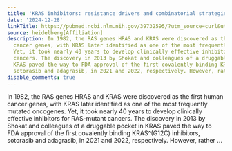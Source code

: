 ```yaml
---
title: 'KRAS inhibitors: resistance drivers and combinatorial strategies'
date: '2024-12-28'
linkTitle: https://pubmed.ncbi.nlm.nih.gov/39732595/?utm_source=curl&utm_medium=rss&utm_campaign=pubmed-2&utm_content=1FakS-2QOkCT8HsMOQP1bCRQ4YzyumYOmxmF0moLsQ3dFB1E9V&fc=20220326224207&ff=20241229170408&v=2.18.0.post9+e462414
source: heidelberg[Affiliation]
description: In 1982, the RAS genes HRAS and KRAS were discovered as the first human
  cancer genes, with KRAS later identified as one of the most frequently mutated oncogenes.
  Yet, it took nearly 40 years to develop clinically effective inhibitors for RAS-mutant
  cancers. The discovery in 2013 by Shokat and colleagues of a druggable pocket in
  KRAS paved the way to FDA approval of the first covalently binding KRAS^(G12C) inhibitors,
  sotorasib and adagrasib, in 2021 and 2022, respectively. However, rather ...
disable_comments: true
---
```

In 1982, the RAS genes HRAS and KRAS were discovered as the first human cancer genes, with KRAS later identified as one of the most frequently mutated oncogenes. Yet, it took nearly 40 years to develop clinically effective inhibitors for RAS-mutant cancers. The discovery in 2013 by Shokat and colleagues of a druggable pocket in KRAS paved the way to FDA approval of the first covalently binding KRAS^(G12C) inhibitors, sotorasib and adagrasib, in 2021 and 2022, respectively. However, rather ...